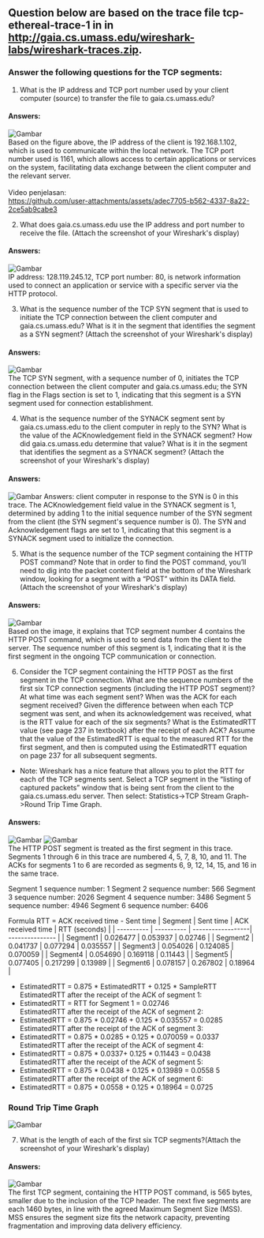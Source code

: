 ## Question  below are based on the trace file tcp-ethereal-trace-1 in in http://gaia.cs.umass.edu/wireshark-labs/wireshark-traces.zip.

### Answer the following questions for the TCP segments:
1.	What is the IP address and TCP port number used by your client computer (source) to transfer the file to gaia.cs.umass.edu? 
#### Answers:
![Gambar](./image/Picture1.png) <br>
Based on the figure above, the IP address of the client is 192.168.1.102, which is used to communicate within the local network. The TCP port number used is 1161, which allows access to certain applications or services on the system, facilitating data exchange between the client computer and the relevant server.
<br>
<br>
Video penjelasan: <br>
https://github.com/user-attachments/assets/adec7705-b562-4337-8a22-2ce5ab9cabe3



2.	What does gaia.cs.umass.edu use the IP address and port number to receive the file. (Attach the screenshot of your Wireshark's display) 
#### Answers:
![Gambar](./image/Picture2.png) <br>
IP address: 128.119.245.12, TCP port number: 80, is network information used to connect an application or service with a specific server via the HTTP protocol.

3.	What is the sequence number of the TCP SYN segment that is used to initiate the TCP connection between the client computer and gaia.cs.umass.edu? What is it in the segment that identifies the segment as a SYN segment? (Attach the screenshot of your Wireshark's display)
#### Answers:
![Gambar](./image/Picture3.png) <br>
The TCP SYN segment, with a sequence number of 0, initiates the TCP connection between the client computer and gaia.cs.umass.edu; the SYN flag in the Flags section is set to 1, indicating that this segment is a SYN segment used for connection establishment.

4.	What is the sequence number of the SYNACK segment sent by gaia.cs.umass.edu to the client computer in reply to the SYN? What is the value of the ACKnowledgement field in the SYNACK segment? How did gaia.cs.umass.edu determine that value? What is it in the segment that identifies the segment as a SYNACK segment? (Attach the screenshot of your Wireshark's display)
#### Answers:
![Gambar](./image/Picture4.png)
Answers: client computer in response to the SYN is 0 in this trace. The ACKnowledgement field value in the SYNACK segment is 1, determined by adding 1 to the initial sequence number of the SYN segment from the client (the SYN segment's sequence number is 0). The SYN and Acknowledgement flags are set to 1, indicating that this segment is a SYNACK segment used to initialize the connection.

5.	What is the sequence number of the TCP segment containing the HTTP POST command? Note that in order to find the POST command, you’ll need to dig into the packet content field at the bottom of the Wireshark window, looking for a segment with a “POST” within its DATA field.(Attach the screenshot of your Wireshark's display)
#### Answers: 
![Gambar](./image/Picture5.png) <br>
Based on the image, it explains that TCP segment number 4 contains the HTTP POST command, which is used to send data from the client to the server. The sequence number of this segment is 1, indicating that it is the first segment in the ongoing TCP communication or connection.

6.	Consider the TCP segment containing the HTTP POST as the first segment in the TCP connection. What are the sequence numbers of the first six TCP connection segments (including the HTTP POST segment)? At what time was each segment sent? When was the ACK for each segment received? Given the difference between when each TCP segment was sent, and when its acknowledgement was received, what is the RTT value for each of the six segments? What is the EstimatedRTT value (see page 237 in textbook) after the receipt of each ACK? Assume that the value of the EstimatedRTT is equal to the measured RTT for the first segment, and then is computed using the EstimatedRTT equation on page 237 for all subsequent segments.
- Note: Wireshark has a nice feature that allows you to plot the RTT for each of the TCP segments sent. Select a TCP segment in the “listing of captured packets” window that is being sent from the client to the gaia.cs.umass.edu server. Then select: Statistics->TCP Stream Graph->Round Trip Time Graph.
#### Answers:
![Gambar](./image/Picture6.png)
![Gambar](./image/Picture6.1.png) <br>
The HTTP POST segment is treated as the first segment in this trace. Segments 1 through 6 in this trace are numbered 4, 5, 7, 8, 10, and 11. The ACKs for segments 1 to 6 are recorded as segments 6, 9, 12, 14, 15, and 16 in the same trace.

Segment 1 sequence number: 1 
Segment 2 sequence number: 566
Segment 3 sequence number: 2026
Segment 4 sequence number: 3486
Segment 5 sequence number: 4946
Segment 6 sequence number: 6406

Formula RTT = ACK received time - Sent time
| Segment    | Sent time  | ACK received time | RTT (seconds)   |
| ---------- | ---------- | ------------------| --------------- |
| Segment1   | 0.026477   | 0.053937          | 0.02746         |
| Segment2   | 0.041737   | 0.077294          | 0.035557        |
| Segment3   | 0.054026   | 0.124085          | 0.070059        |
| Segment4   | 0.054690   | 0.169118          | 0.11443         |
| Segment5   | 0.077405   | 0.217299          | 0.13989         |
| Segment6   | 0.078157   | 0.267802          | 0.18964         |

- EstimatedRTT = 0.875 * EstimatedRTT + 0.125 * SampleRTT<br>
EstimatedRTT after the receipt of the ACK of segment 1:
- EstimatedRTT = RTT for Segment 1 = 0.02746<br>
EstimatedRTT after the receipt of the ACK of segment 2:
- EstimatedRTT = 0.875 * 0.02746 + 0.125 * 0.035557 = 0.0285<br>
EstimatedRTT after the receipt of the ACK of segment 3:
- EstimatedRTT = 0.875 * 0.0285 + 0.125 * 0.070059 = 0.0337<br>
EstimatedRTT after the receipt of the ACK of segment 4:
- EstimatedRTT = 0.875 * 0.0337+ 0.125 * 0.11443 = 0.0438 <br>
EstimatedRTT after the receipt of the ACK of segment 5: 
- EstimatedRTT = 0.875 * 0.0438 + 0.125 * 0.13989 = 0.0558 5 <br>
EstimatedRTT after the receipt of the ACK of segment 6:
- EstimatedRTT = 0.875 * 0.0558 + 0.125 * 0.18964 = 0.0725 <br>

### Round Trip Time Graph
![Gambar](./image/Picture6.2.png)

7.	What is the length of each of the first six TCP segments?(Attach the screenshot of your Wireshark's display)
#### Answers:  
![Gambar](./image/Picture7.png) <br>
The first TCP segment, containing the HTTP POST command, is 565 bytes, smaller due to the inclusion of the TCP header. The next five segments are each 1460 bytes, in line with the agreed Maximum Segment Size (MSS). MSS ensures the segment size fits the network capacity, preventing fragmentation and improving data delivery efficiency.



